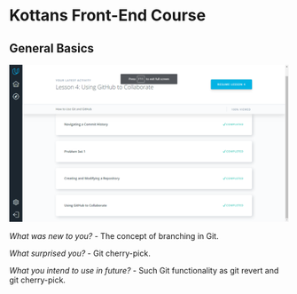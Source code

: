 ﻿<!DOCTYPE html>

<head>
    <meta charset="utf-8" />
    <h1>Kottans Front-End Course</h1>
    <meta name="description" content="Stage 0. Self-Study" />
    <link rel="stylesheet" href="https://maxcdn.bootstrapcdn.com/bootstrap/3.3.7/css/bootstrap.min.css" integrity="sha384-BVYiiSIFeK1dGmJRAkycuHAHRg32OmUcww7on3RYdg4Va+PmSTsz/K68vbdEjh4u" crossorigin="anonymous">
    <link href="https://fonts.googleapis.com/icon?family=Material+Icons" rel="stylesheet">
</head>

<body>
    <div>
        <h2>General Basics</h2>
    </div>
      <p><img src="1.PNG" alt="Git-basics-done"></p>
    <div>
    <p><i>What was new to you?</i><span> - The concept of branching in Git.</span></p>
    <p><i>What surprised you?</i><span> - Git cherry-pick.</span></p>
    <p><i>What you intend to use in future?</i><span> - Such Git functionality as git revert and git cherry-pick.</span></p>
    </div>
</body>
</html>
